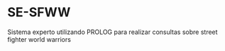 # SE-SFWW
Sistema experto utilizando PROLOG para realizar consultas sobre street fighter world warriors
